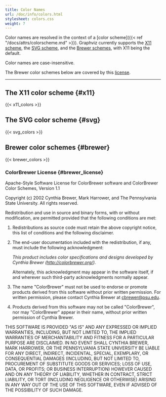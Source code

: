 ```yaml
---
title: Color Names
url: /doc/info/colors.html
stylesheet: colors.css
weight: 7
---
```

Color names are resolved in the context of a 
[color scheme]({{< ref "/docs/attrs/colorscheme.md" >}}). Graphviz currently
supports the [X11 scheme](#x11),
the [SVG scheme](#svg), and the [Brewer schemes](#brewer),
with X11 being the default.

Color names are case-insensitive.

The Brewer color schemes below are covered by this [license](#brewer_license).

---

## The X11 color scheme {#x11}

{{< x11_colors >}}

## The SVG color scheme {#svg}

{{< svg_colors >}}

## Brewer color schemes {#brewer}

{{< brewer_colors >}}

### ColorBrewer License {#brewer_license}

Apache-Style Software License for ColorBrewer software and ColorBrewer
Color Schemes, Version 1.1

Copyright (c) 2002 Cynthia Brewer, Mark Harrower, and The Pennsylvania
State University. All rights reserved.

Redistribution and use in source and binary forms, with or without
modification, are permitted provided that the following conditions are met:

1.  Redistributions as source code must retain the above copyright notice,
    this list of conditions and the following disclaimer.
2.  The end-user documentation included with the redistribution, if any,
    must include the following acknowledgment:

    <I>This product includes color specifications and designs developed
    by Cynthia Brewer (http://colorbrewer.org/)</I>.

    Alternately, this acknowledgment may appear in the software itself, if and
    wherever such third-party acknowledgments normally appear.

3.  The name "ColorBrewer" must not be used to endorse or promote products
    derived from this software without prior written permission. For written
    permission, please contact Cynthia Brewer at cbrewer@psu.edu.

4.  Products derived from this software may not be called "ColorBrewer", nor
    may "ColorBrewer" appear in their name, without prior written permission
    of Cynthia Brewer.

THIS SOFTWARE IS PROVIDED "AS IS" AND ANY EXPRESSED OR IMPLIED WARRANTIES,
INCLUDING, BUT NOT LIMITED TO, THE IMPLIED WARRANTIES OF MERCHANTABILITY AND
FITNESS FOR A PARTICULAR PURPOSE ARE DISCLAIMED. IN NO EVENT SHALL CYNTHIA
BREWER, MARK HARROWER, OR THE PENNSYLVANIA STATE UNIVERSITY BE LIABLE FOR
ANY DIRECT, INDIRECT, INCIDENTAL, SPECIAL, EXEMPLARY, OR CONSEQUENTIAL
DAMAGES (INCLUDING, BUT NOT LIMITED TO, PROCUREMENT OF SUBSTITUTE GOODS OR
SERVICES; LOSS OF USE, DATA, OR PROFITS; OR BUSINESS INTERRUPTION) HOWEVER
CAUSED AND ON ANY THEORY OF LIABILITY, WHETHER IN CONTRACT, STRICT LIABILITY,
OR TORT (INCLUDING NEGLIGENCE OR OTHERWISE) ARISING IN ANY WAY OUT OF THE USE
OF THIS SOFTWARE, EVEN IF ADVISED OF THE POSSIBILITY OF SUCH DAMAGE.
